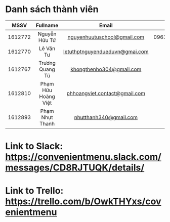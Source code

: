 ﻿# Danh sách thành viên
| MSSV          | Fullname            | Email                          | Phone    |
| ------------- |:-------------------:| :-----------------------------:|---------:|
| 1612772       | Nguyễn Hữu Tứ       | nguyenhuutuschool@gmail.com    |0963120930|
| 1612770       | Lê Văn Tư           | letuthptnguyendueduvn@gmai.com |          |
| 1612767       | Trương Quang Tú     | khongthenho304@gmail.com       |          |
| 1612810       | Phạm Hữu Hoàng Việt | phhoangviet.contact@gmail.com  |          |
| 1612893       | Phạm Nhựt Thanh     | nhutthanh340@gmail.com         |          |

# Link to Slack: https://convenientmenu.slack.com/messages/CD8RJTUQK/details/
# Link to Trello: https://trello.com/b/OwkTHYxs/covenientmenu